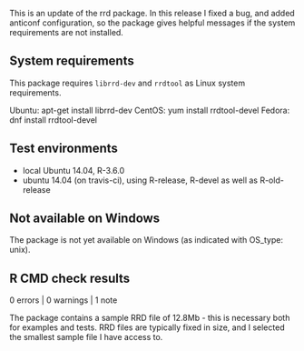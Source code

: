 This is an update of the rrd package.  In this release I fixed a bug, and added anticonf configuration, so the package gives helpful messages if the system requirements are not installed.

## System requirements

This package requires `librrd-dev` and `rrdtool` as Linux system requirements.

Ubuntu: apt-get install librrd-dev
CentOS: yum install rrdtool-devel
Fedora: dnf install rrdtool-devel

## Test environments

* local Ubuntu 14.04, R-3.6.0
* ubuntu 14.04 (on travis-ci), using R-release, R-devel as well as R-old-release

## Not available on Windows

The package is not yet available on Windows (as indicated with OS_type: unix).

## R CMD check results

0 errors | 0 warnings | 1 note

The package contains a sample RRD file of 12.8Mb - this is necessary both for examples and tests.  RRD files are typically fixed in size, and I selected the smallest sample file I have access to.

